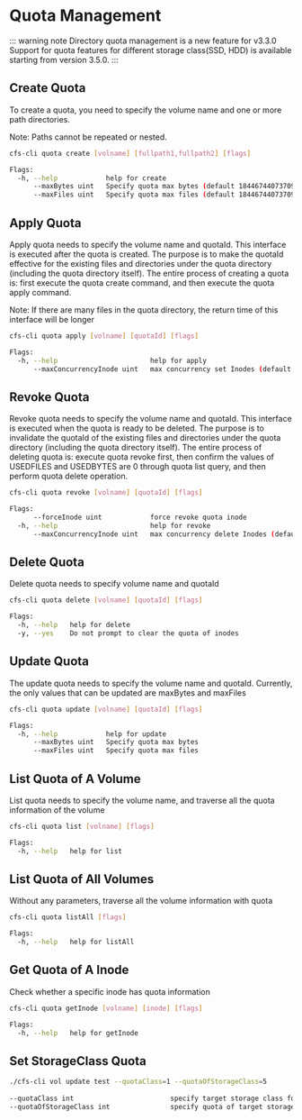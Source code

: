 # Quota Management

::: warning note
Directory quota management is a new feature for v3.3.0
Support for quota features for different storage class(SSD, HDD) is available starting from version 3.5.0.
:::

## Create Quota

To create a quota, you need to specify the volume name and one or more path directories.

Note: Paths cannot be repeated or nested.

```bash
cfs-cli quota create [volname] [fullpath1,fullpath2] [flags]
```

```bash
Flags:
  -h, --help            help for create
      --maxBytes uint   Specify quota max bytes (default 18446744073709551615)
      --maxFiles uint   Specify quota max files (default 18446744073709551615)
```

## Apply Quota

Apply quota needs to specify the volume name and quotaId. This interface is executed after the quota is created. The purpose is to make the quotaId effective for the existing files and directories under the quota directory (including the quota directory itself).
The entire process of creating a quota is: first execute the quota create command, and then execute the quota apply command.

Note: If there are many files in the quota directory, the return time of this interface will be longer

```bash
cfs-cli quota apply [volname] [quotaId] [flags]
```

```bash
Flags:
  -h, --help                       help for apply
      --maxConcurrencyInode uint   max concurrency set Inodes (default 1000)
```

## Revoke Quota

Revoke quota needs to specify the volume name and quotaId. This interface is executed when the quota is ready to be deleted. The purpose is to invalidate the quotaId of the existing files and directories under the quota directory (including the quota directory itself).
The entire process of deleting quota is: execute quota revoke first, then confirm the values of USEDFILES and USEDBYTES are 0 through quota list query, and then perform quota delete operation.

```bash
cfs-cli quota revoke [volname] [quotaId] [flags]
```

```bash
Flags:
      --forceInode uint            force revoke quota inode
  -h, --help                       help for revoke
      --maxConcurrencyInode uint   max concurrency delete Inodes (default 1000)
```

## Delete Quota

Delete quota needs to specify volume name and quotaId

```bash
cfs-cli quota delete [volname] [quotaId] [flags]
```

```bash
Flags:
  -h, --help   help for delete
  -y, --yes    Do not prompt to clear the quota of inodes
```

## Update Quota

The update quota needs to specify the volume name and quotaId. Currently, the only values that can be updated are maxBytes and maxFiles

```bash
cfs-cli quota update [volname] [quotaId] [flags]
```

```bash
Flags:
  -h, --help            help for update
      --maxBytes uint   Specify quota max bytes
      --maxFiles uint   Specify quota max files
```

## List Quota of A Volume

List quota needs to specify the volume name, and traverse all the quota information of the volume

``` bash
cfs-cli quota list [volname] [flags]
```

```bash
Flags:
  -h, --help   help for list
```

## List Quota of All Volumes

Without any parameters, traverse all the volume information with quota

```bash
cfs-cli quota listAll [flags]
```

```bash
Flags:
  -h, --help   help for listAll
```

## Get Quota of A Inode

Check whether a specific inode has quota information

``` bash
cfs-cli quota getInode [volname] [inode] [flags]
```

```bash
Flags:
  -h, --help   help for getInode
```

## Set StorageClass Quota

```bash
./cfs-cli vol update test --quotaClass=1 --quotaOfStorageClass=5
  
--quotaClass int                        specify target storage class for quota, 1(SSD), 2(HDD)
--quotaOfStorageClass int               specify quota of target storage class, GB (default -1)
```